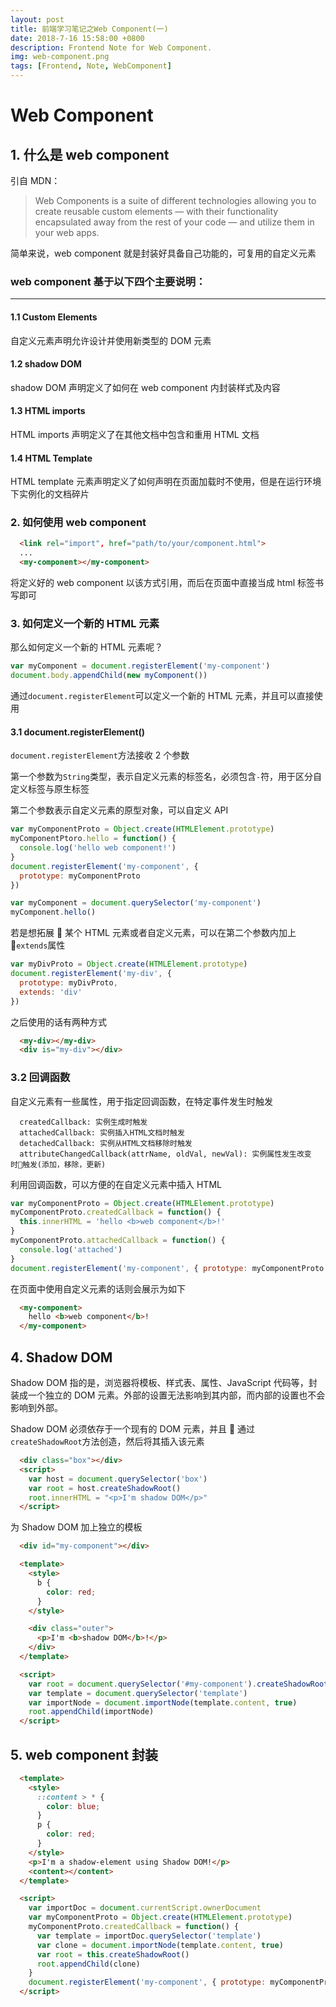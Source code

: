 ```yaml
---
layout: post
title: 前端学习笔记之Web Component(一)
date: 2018-7-16 15:58:00 +0800
description: Frontend Note for Web Component.
img: web-component.png
tags: [Frontend, Note, WebComponent]
---
```


# Web Component

## 1. 什么是 web component

引自 MDN：

> Web Components is a suite of different technologies allowing you to create reusable custom elements — with their functionality encapsulated away from the rest of your code — and utilize them in your web apps.

简单来说，web component 就是封装好具备自己功能的，可复用的自定义元素

### web component 基于以下四个主要说明：

<hr>

#### 1.1 Custom Elements

自定义元素声明允许设计并使用新类型的 DOM 元素

#### 1.2 shadow DOM

shadow DOM 声明定义了如何在 web component 内封装样式及内容

#### 1.3 HTML imports

HTML imports 声明定义了在其他文档中包含和重用 HTML 文档

#### 1.4 HTML Template

HTML template 元素声明定义了如何声明在页面加载时不使用，但是在运行环境下实例化的文档碎片

### 2. 如何使用 web component

```html
  <link rel="import", href="path/to/your/component.html">
  ...
  <my-component></my-component>
```

将定义好的 web component 以该方式引用，而后在页面中直接当成 html 标签书写即可

### 3. 如何定义一个新的 HTML 元素

那么如何定义一个新的 HTML 元素呢？

```javascript
var myComponent = document.registerElement('my-component')
document.body.appendChild(new myComponent())
```

通过`document.registerElement`可以定义一个新的 HTML 元素，并且可以直接使用

#### 3.1 document.registerElement()

`document.registerElement`方法接收 2 个参数

第一个参数为`String`类型，表示自定义元素的标签名，必须包含`-`符，用于区分自定义标签与原生标签

第二个参数表示自定义元素的原型对象，可以自定义 API

```javascript
var myComponentProto = Object.create(HTMLElement.prototype)
myComponentPtoro.hello = function() {
  console.log('hello web component!')
}
document.registerElement('my-component', {
  prototype: myComponentProto
})

var myComponent = document.querySelector('my-component')
myComponent.hello()
```

若是想拓展  某个 HTML 元素或者自定义元素，可以在第二个参数内加上 `extends`属性

```javascript
var myDivProto = Object.create(HTMLElement.prototype)
document.registerElement('my-div', {
  prototype: myDivProto,
  extends: 'div'
})
```

之后使用的话有两种方式

```html
  <my-div></my-div>
  <div is="my-div"></div>
```

### 3.2 回调函数

自定义元素有一些属性，用于指定回调函数，在特定事件发生时触发

```
  createdCallback: 实例生成时触发
  attachedCallback: 实例插入HTML文档时触发
  detachedCallback: 实例从HTML文档移除时触发
  attributeChangedCallback(attrName, oldVal, newVal): 实例属性发生改变时触发(添加，移除，更新)
```

利用回调函数，可以方便的在自定义元素中插入 HTML

```javascript
var myComponentProto = Object.create(HTMLElement.prototype)
myComponentProto.createdCallback = function() {
  this.innerHTML = 'hello <b>web component</b>!'
}
myComponentProto.attachedCallback = function() {
  console.log('attached')
}
document.registerElement('my-component', { prototype: myComponentProto })
```

在页面中使用自定义元素的话则会展示为如下

```html
  <my-component>
    hello <b>web component</b>!
  </my-component>
```

## 4. Shadow DOM

Shadow DOM 指的是，浏览器将模板、样式表、属性、JavaScript 代码等，封装成一个独立的 DOM 元素。外部的设置无法影响到其内部，而内部的设置也不会影响到外部。

Shadow DOM 必须依存于一个现有的 DOM 元素，并且  通过`createShadowRoot`方法创造，然后将其插入该元素

```html
  <div class="box"></div>
  <script>
    var host = document.querySelector('box')
    var root = host.createShadowRoot()
    root.innerHTML = "<p>I'm shadow DOM</p>"
  </script>
```

为 Shadow DOM 加上独立的模板

```html
  <div id="my-component"></div>

  <template>
    <style>
      b {
        color: red;
      }
    </style>

    <div class="outer">
      <p>I'm <b>shadow DOM</b>!</p>
    </div>
  </template>

  <script>
    var root = document.querySelector('#my-component').createShadowRoot()
    var template = document.querySelector('template')
    var importNode = document.importNode(template.content, true)
    root.appendChild(importNode)
  </script>
```

## 5. web component 封装

```html
  <template>
    <style>
      ::content > * {
        color: blue;
      }
      p {
        color: red;
      }
    </style>
    <p>I'm a shadow-element using Shadow DOM!</p>
    <content></content>
  </template>

  <script>
    var importDoc = document.currentScript.ownerDocument
    var myComponentProto = Object.create(HTMLElement.prototype)
    myComponentProto.createdCallback = function() {
      var template = importDoc.querySelector('template')
      var clone = document.importNode(template.content, true)
      var root = this.createShadowRoot()
      root.appendChild(clone)
    }
    document.registerElement('my-component', { prototype: myComponentProto })
  </script>
```